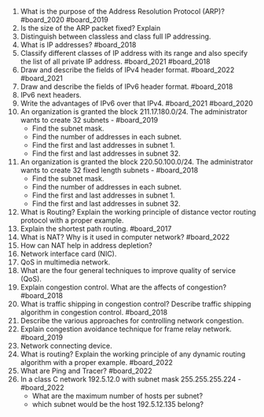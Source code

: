 1. What is the purpose of the Address Resolution Protocol (ARP)? #board_2020 #board_2019 
2. Is the size of the ARP packet fixed? Explain
3. Distinguish between classless and class full IP addressing.
4. What is IP addresses? #board_2018 
5. Classify different classes of IP address with its range and also specify the list of all private IP address. #board_2021 #board_2018 
6. Draw and describe the fields of  IPv4 header format. #board_2022 #board_2021 
7. Draw and describe the fields of IPv6 header format. #board_2018 
8. IPv6 next headers.
9. Write the advantages of IPv6 over that IPv4. #board_2021 #board_2020 
10. An organization is granted the block 211.17.180.0/24. The administrator wants to create 32 subnets - #board_2019 
	- Find the subnet mask.
	- Find the number of addresses in each subnet.
	- Find the first and last addresses in subnet 1.
	- Find the first and last addresses in subnet 32.
11. An organization is granted the block 220.50.100.0/24. The administrator wants to create 32 fixed length subnets - #board_2018 
	- Find the subnet mask.
	- Find the number of addresses in each subnet.
	- Find the first and last addresses in subnet 1.
	- Find the first and last addresses in subnet 32.
12. What is Routing? Explain the working principle of distance vector routing protocol with a proper example.
13. Explain the shortest path routing. #board_2017 
14. What is NAT? Why is it used in computer network? #board_2022 
15. How can NAT help in address depletion?
16. Network interface card (NIC).
17. QoS in multimedia network.
18. What are the four general techniques to improve quality of service (QoS).
19. Explain congestion control. What are the affects of congestion? #board_2018 
20. What is traffic shipping in congestion control? Describe traffic shipping algorithm in congestion control. #board_2018 
21. Describe the various approaches for controlling network congestion.
22. Explain congestion avoidance technique for frame relay network. #board_2019 
23. Network connecting device.
24. What is routing? Explain the working principle of any dynamic routing algorithm with a proper example. #board_2022 
25. What are Ping and Tracer? #board_2022 
26. In a class C network 192.5.12.0 with subnet mask 255.255.255.224 - #board_2022 
	- What are the maximum number of hosts per subnet?
	- which subnet would be the host 192.5.12.135 belong?